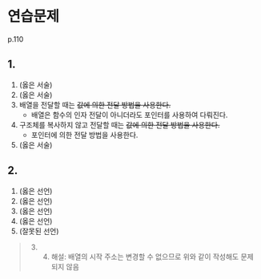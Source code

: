 # 연습문제
p.110

## 1.
1. (옳은 서술)
2. (옳은 서술)
3. 배열을 전달할 때는 ~~값에 의한 전달 방법을 사용한다.~~
   * 배열은 함수의 인자 전달이 아니더라도 포인터를 사용하여 다뤄진다.
4. 구조체를 복사하지 않고 전달할 때는 ~~값에 의한 전달 방법을 사용한다.~~
   * 포인터에 의한 전달 방법을 사용한다.
5. (옳은 서술)

## 2.
1. (옳은 선언)
2. (옳은 선언)
3. (옳은 선언)
4. (옳은 선언)
5. (잘못된 선언)

> 3. 4. 해설: 배열의 시작 주소는 변경할 수 없으므로 위와 같이 작성해도 문제되지 않음
